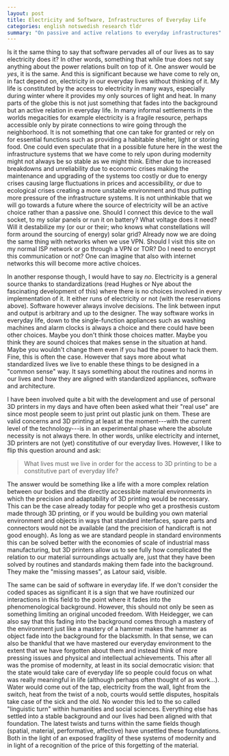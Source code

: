 ```yaml
--- 
layout: post
title: Electricity and Software, Infrastructures of Everyday Life
categories: english notswedish research tldr
summary: "On passive and active relations to everyday infrastructures"
---
```


Is it the same thing to say that software pervades all of our lives as to say electricity does it? In other words, something that while true does not say anything about the power relations built on top of it. One answer would be *yes*, it is the same. And this is significant because we have come to rely on, in fact depend on, electricity in our everyday lives without thinking of it. My life is constituted by the access to electricity in many ways, especially during winter where it provides my only sources of light and heat. In many parts of the globe this is not just something that fades into the background but an active relation in everyday life. In many informal settlements in the worlds megacities for example electricity is a fragile resource, perhaps accessible only by pirate connections to wire going through the neighborhood. It is not something that one can take for granted or rely on for essential functions such as providing a habitable shelter, light or storing food. One could even speculate that in a possible future here in the west the infrastructure systems that we have come to rely upon during modernity might not always be so stable as we might think. Either due to increased breakdowns and unreliability due to economic crises making the maintenance and upgrading of the systems too costly or due to energy crises causing large fluctuations in prices and accessibility, *or* due to ecological crises creating a more unstable environment and thus putting more pressure of the infrastructure systems. It is not unthinkable that we will go towards a future where the source of electricity will be an active choice rather than a passive one. Should I connect this device to the wall socket, to my solar panels or run it on battery? What voltage does it need? Will it destabilize my (or our or their; who knows what constellations will form around the sourcing of energy) solar grid? Already now we are doing the same thing with networks when we use VPN. Should I visit this site on my normal ISP network or go through a VPN or TOR? Do I need to encrypt this communication or not? One can imagine that also with internet networks this will become more active choices. 

In another response though, I would have to say *no*. Electricity is a general source thanks to standardizations (read Hughes or Nye about the fascinating development of this) where there is no choices involved in every implementation of it. It either runs of electricity or not (with the reservations above). Software however always involve decisions. The link between input and output is arbitrary and up to the designer. The way software works in everyday life, down to the single-function appliances such as washing machines and alarm clocks is always a choice and there could have been other choices. Maybe you don't think those choices matter. Maybe you think they are sound choices that makes sense in the situation at hand. Maybe you wouldn't change them even if you had the power to hack them. Fine, this is often the case. However that says more about what standardized lives we live to enable these things to be designed in a "common sense" way. It says something about the routines and norms in our lives and how they are aligned with standardized appliances, software and architecture. 

I have been involved quite a bit with the development and use of personal 3D printers in my days and have often been asked what their "real use" are since most people seem to just print out plastic junk on them. These are valid concerns and 3D printing at least at the moment---with the current level of the technology---is in an experimental phase where the absolute necessity is not always there. In other words, unlike electricity and internet, 3D printers are not (yet) constitutive of our everyday lives. However, I like to flip this question around and ask:

> What lives must we live in order for the access to 3D printing to be a constitutive part of everyday life?

The answer would be something like a life with a more complex relation between our bodies and the directly accessible material environments in which the precision and adaptability of 3D printing would be necessary. This can be the case already today for people who get a prosthesis custom made through 3D printing, or if you would be building you own material environment and objects in ways that standard interfaces, spare parts and connectors would not be available (and the precision of handicraft is not good enough). As long as we are standard people in standard environments this can be solved better with the economies of scale of industrial mass manufacturing, but 3D printers allow us to see fully how complicated the relation to our material surroundings actually are, just that they have been solved by routines and standards making them fade into the background. They make the "missing masses", as Latour said, visible.

The same can be said of software in everyday life. If we don't consider the coded spaces as significant it is a sign that we have routinized our interactions in this field to the point where it fades into the phenomenological background. However, this should not only be seen as something limiting an original uncoded freedom. With Heidegger, we can also say that this fading into the background comes through a mastery of the environment just like a mastery of a hammer makes the hammer as object fade into the background for the blacksmith. In that sense, we can also be thankful that we have mastered our everyday environment to the extent that we have forgotten about them and instead think of more pressing issues and physical and intellectual achievements. This after all was the promise of modernity, at least in its social democratic vision: that the state would take care of everyday life so people could focus on what was really meaningful in life (although perhaps often thought of as work...). Water would come out of the tap, electricity from the wall, light from the switch, heat from the twist of a nob, courts would settle disputes, hospitals take case of the sick and the old. No wonder this led to the so called "linguistic turn" within humanities and social sciences. Everything else has settled into a stable background and our lives had been aligned with that foundation. The latest twists and turns within the same fields though (spatial, material, performative, affective) have unsettled these foundations. Both in the light of an exposed fragility of these systems of modernity and in light of a recognition of the price of this forgetting of the material.